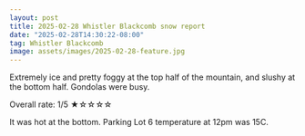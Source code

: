 ```yaml
---
layout: post
title: 2025-02-28 Whistler Blackcomb snow report
date: "2025-02-28T14:30:22-08:00"
tag: Whistler Blackcomb
image: assets/images/2025-02-28-feature.jpg
---
```


Extremely ice and pretty foggy at the top half of the mountain, and slushy at the bottom half. Gondolas were busy.

Overall rate: 1/5 ★☆☆☆☆

It was hot at the bottom. Parking Lot 6 temperature at 12pm was 15C.
